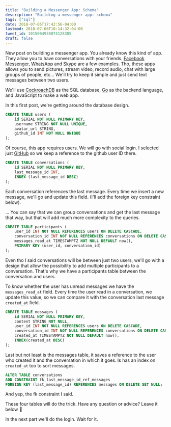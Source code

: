 ```yaml
---
title: "Building a Messenger App: Schema"
description: "Building a messenger app: schema"
tags: ["sql"]
date: 2018-07-05T17:42:56-04:00
lastmod: 2018-07-06T10:14:32-04:00
tweet_id: 1015004930074128385
draft: false
---
```


New post on building a messenger app.
You already know this kind of app. They allow you to have conversations with your friends. [Facebook Messenger](https://www.messenger.com/), [WhatsApp](https://www.whatsapp.com/) and [Skype](https://www.skype.com/) are a few examples. Tho, these apps allows you to send pictures, stream video, record audio, chat with large groups of people, etc... We'll try to keep it simple and just send text messages between two users.

We'll use [CockroachDB](https://www.cockroachlabs.com/) as the SQL database, [Go](https://golang.org/) as the backend language, and JavaScript to make a web app.

In this first post, we're getting around the database design.

```sql
CREATE TABLE users (
    id SERIAL NOT NULL PRIMARY KEY,
    username STRING NOT NULL UNIQUE,
    avatar_url STRING,
    github_id INT NOT NULL UNIQUE
);
```

Of course, this app requires users. We will go with social login. I selected just [GitHub](https://github.com/) so we keep a reference to the github user ID there.

```sql
CREATE TABLE conversations (
    id SERIAL NOT NULL PRIMARY KEY,
    last_message_id INT,
    INDEX (last_message_id DESC)
);
```

Each conversation references the last message. Every time we insert a new message, we'll go and update this field.
(I'll add the foreign key constraint below).

... You can say that we can group conversations and get the last message that way, but that will add much more complexity to the queries.

```sql
CREATE TABLE participants (
    user_id INT NOT NULL REFERENCES users ON DELETE CASCADE,
    conversation_id INT NOT NULL REFERENCES conversations ON DELETE CASCADE,
    messages_read_at TIMESTAMPTZ NOT NULL DEFAULT now(),
    PRIMARY KEY (user_id, conversation_id)
);
```

Even tho I said conversations will be between just two users, we'll go with a design that allow the possibility to add multiple participants to a conversation. That's why we have a participants table between the conversation and users.

To know whether the user has unread messages we have the `messages_read_at` field. Every time the user read in a conversation, we update this value, so we can compare it with the conversation last message `created_at` field.

```sql
CREATE TABLE messages (
    id SERIAL NOT NULL PRIMARY KEY,
    content STRING NOT NULL,
    user_id INT NOT NULL REFERENCES users ON DELETE CASCADE,
    conversation_id INT NOT NULL REFERENCES conversations ON DELETE CASCADE,
    created_at TIMESTAMPTZ NOT NULL DEFAULT now(),
    INDEX(created_at DESC)
);
```

Last but not least is the messages table, it saves a reference to the user who created it and the conversation in which it goes. Is has an index on `created_at` too to sort messages.

```sql
ALTER TABLE conversations
ADD CONSTRAINT fk_last_message_id_ref_messages
FOREIGN KEY (last_message_id) REFERENCES messages ON DELETE SET NULL;
```

And yep, the fk constraint I said.

These four tables will do the trick. Have any question or advice? Leave it below 🙂

In the next part we'll do the login. Wait for it.
